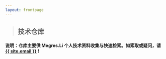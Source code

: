 ```yaml
---
layout: frontpage
---
```


> ## 技术仓库

#### 说明：仓库主要供 Megres.Li 个人技术资料收集与快速检索。如索取或疑问，请 <a href="mailto:{{ site.email }}"><span class="glyphicon glyphicon-envelope"></span> {{ site.email }}</a> !
